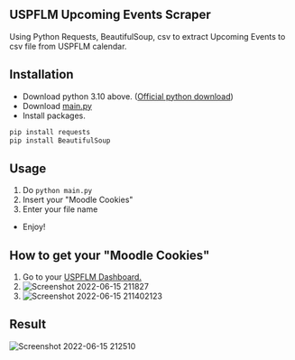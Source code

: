 ## USPFLM Upcoming Events Scraper
Using Python Requests, BeautifulSoup, csv to extract Upcoming Events to csv file from USPFLM calendar.

## Installation
- Download python 3.10 above. ([Official python download](https://www.python.org/downloads/))
- Download [main.py](https://github.com/Charlzk05/uspflm-upcoming-events-scrapper/archive/refs/heads/main.zip)
- Install packages.
```python
pip install requests
pip install BeautifulSoup
```

## Usage
1. Do ``python main.py``
2. Insert your "Moodle Cookies"
3. Enter your file name
- Enjoy!

## How to get your "Moodle Cookies"
1. Go to your [USPFLM Dashboard.](https://uspflm.com/my)
2. ![Screenshot 2022-06-15 211827](https://user-images.githubusercontent.com/104715127/173836596-5349b74b-9afc-4b91-af62-9953ba4b9ec7.png)
3. ![Screenshot 2022-06-15 211402123](https://user-images.githubusercontent.com/104715127/173836316-7ff2b46d-3240-4ad6-a09e-bc1f7474d07c.png)

## Result
![Screenshot 2022-06-15 212510](https://user-images.githubusercontent.com/104715127/173838232-0cd497a0-3777-4077-8161-26d2cf5fe0b5.png)
